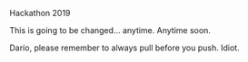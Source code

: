 Hackathon 2019

This is going to be changed... anytime.
Anytime soon.

Darío, please remember to always pull before you push. Idiot.
